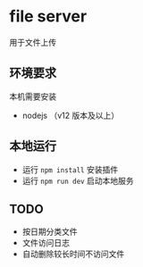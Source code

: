 # file server

用于文件上传

## 环境要求

本机需要安装

- nodejs （v12 版本及以上）

## 本地运行

- 运行 `npm install` 安装插件
- 运行 `npm run dev` 启动本地服务

## TODO

- 按日期分类文件
- 文件访问日志
- 自动删除较长时间不访问文件